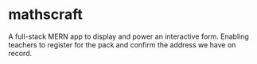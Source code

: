 # mathscraft

A full-stack MERN app to display and power an interactive form. Enabling teachers to register for the pack and confirm the address we have on record.
